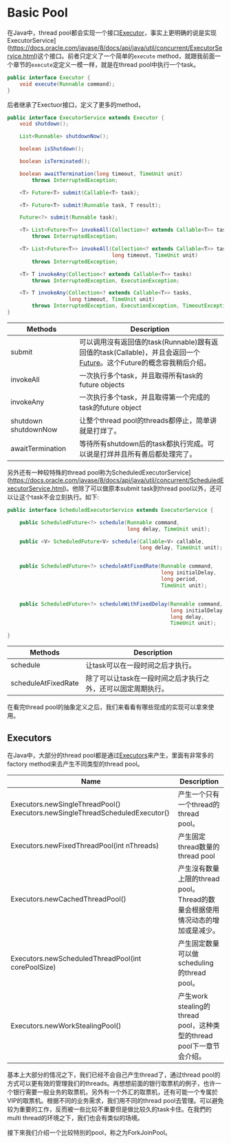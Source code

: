 # Basic Pool

在Java中，thread pool都会实现一个接口[Executor](https://docs.oracle.com/javase/8/docs/api/java/util/concurrent/Executor.html)，事实上更明确的说是实现ExecutorService](https://docs.oracle.com/javase/8/docs/api/java/util/concurrent/ExecutorService.html)这个接口。前者只定义了一个简单的`execute` method，就跟我前面一个章节的`execute`定定义一模一样，就是在thread pool中执行一个task。

```java
public interface Executor {
    void execute(Runnable command);
}
```

后者继承了Exectuor接口，定义了更多的method，

```java
public interface ExecutorService extends Executor {
    void shutdown();

    List<Runnable> shutdownNow();

    boolean isShutdown();

    boolean isTerminated();

    boolean awaitTermination(long timeout, TimeUnit unit)
        throws InterruptedException;

    <T> Future<T> submit(Callable<T> task);

    <T> Future<T> submit(Runnable task, T result);

    Future<?> submit(Runnable task);

    <T> List<Future<T>> invokeAll(Collection<? extends Callable<T>> tasks)
        throws InterruptedException;

    <T> List<Future<T>> invokeAll(Collection<? extends Callable<T>> tasks,
                                  long timeout, TimeUnit unit)
        throws InterruptedException;

    <T> T invokeAny(Collection<? extends Callable<T>> tasks)
        throws InterruptedException, ExecutionException;

    <T> T invokeAny(Collection<? extends Callable<T>> tasks,
                    long timeout, TimeUnit unit)
        throws InterruptedException, ExecutionException, TimeoutException;
}
```

| Methods              | Description                                                  |
| -------------------- | ------------------------------------------------------------ |
| submit               | 可以调用沒有返回值的task(Runnable)跟有返回值的task(Callable)，并且会返回一个[Future](https://docs.oracle.com/javase/8/docs/api/java/util/concurrent/Future.html)。这个Future的概念容我稍后介绍。 |
| invokeAll            | 一次执行多个task，并且取得所有task的future objects           |
| invokeAny            | 一次执行多个task，并且取得第一个完成的task的future object    |
| shutdown shutdownNow | 让整个thread pool的threads都停止，简单讲就是打烊了。         |
| awaitTermination     | 等待所有shutdown后的task都执行完成。可以说是打烊并且所有善后都处理完了。 |

另外还有一种较特殊的thread pool称为ScheduledExecutorService](https://docs.oracle.com/javase/8/docs/api/java/util/concurrent/ScheduledExecutorService.html)。他除了可以做原本submit task到thread pool以外，还可以让这个task不会立刻执行。如下:

```java
public interface ScheduledExecutorService extends ExecutorService {

    public ScheduledFuture<?> schedule(Runnable command,
                                       long delay, TimeUnit unit);

    public <V> ScheduledFuture<V> schedule(Callable<V> callable,
                                           long delay, TimeUnit unit);


    public ScheduledFuture<?> scheduleAtFixedRate(Runnable command,
                                                  long initialDelay,
                                                  long period,
                                                  TimeUnit unit);


    public ScheduledFuture<?> scheduleWithFixedDelay(Runnable command,
                                                     long initialDelay,
                                                     long delay,
                                                     TimeUnit unit);

}
```

| Methods             | Description                                                  |
| ------------------- | ------------------------------------------------------------ |
| schedule            | 让task可以在一段时间之后才执行。                             |
| scheduleAtFixedRate | 除了可以让task在一段时间之后才执行之外，还可以固定周期执行。 |

在看完thread pool的抽象定义之后，我们来看看有哪些现成的实现可以拿來使用。

## Executors

在Java中，大部分的thread pool都是通过[Executors](https://docs.oracle.com/javase/8/docs/api/java/util/concurrent/Executors.html)来产生，里面有非常多的factory method来去产生不同类型的thread pool。

| Name                                                         | Description                                                  |
| ------------------------------------------------------------ | ------------------------------------------------------------ |
| Executors.newSingleThreadPool()  Executors.newSingleThreadScheduledExecutor() | 产生一个只有一个thread的thread pool。                        |
| Executors.newFixedThreadPool(int nThreads)                   | 产生固定thread数量的thread pool                              |
| Executors.newCachedThreadPool()                              | 产生沒有数量上限的thread pool。Thread的数量会根据使用情况动态的增加或是减少。 |
| Executors.newScheduledThreadPool(int corePoolSize)           | 产生固定数量可以做scheduling的thread pool。                  |
| Executors.newWorkStealingPool()                              | 产生work stealing的thread pool，这种类型的thread pool下一章节会介绍。 |

基本上大部分的情况之下，我们已经不会自己产生thread了，通过thread pool的方式可以更有效的管理我们的threads。再想想前面的银行取票机的例子，也许一个银行需要一般业务的取票机，另外有一个外汇的取票机，还有可能一个专属於VIP的取票机。根据不同的业务需求，我们用不同的thread pool去管理。可以避免较为重要的工作，反而被一些比较不重要但是做比较久的task卡住。在我們的multi thread的环境之下，我们也会有类似的场境。

接下來我们介绍一个比较特別的pool，称之为ForkJoinPool。